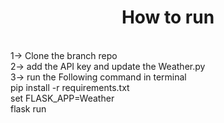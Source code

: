 <h1 align="center">How to run</h1>
<br>
1-> Clone the branch repo
<br>
2-> add the API key and update the Weather.py
<br>
3-> run the Following command in terminal
<br>      
        pip install -r requirements.txt
        <br>
        set FLASK_APP=Weather
        <br>
        flask run
        <br>
